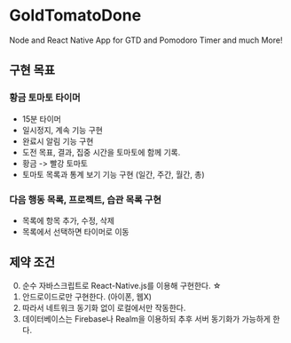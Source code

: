 # GoldTomatoDone
Node and React Native App for GTD and Pomodoro Timer and much More!

## 구현 목표
### 황금 토마토 타이머
* 15분 타이머
* 일시정지, 계속 기능 구현
* 완료시 알림 기능 구현
* 도전 목표, 결과, 집중 시간을 토마토에 함께 기록.
* 황금 -> 빨강 토마토
* 토마토 목록과 통계 보기 기능 구현 (일간, 주간, 월간, 총)

### 다음 행동 목록, 프로젝트, 습관 목록 구현
- 목록에 항목 추가, 수정, 삭제
- 목록에서 선택하면 타이머로 이동

## 제약 조건
0. 순수 자바스크립트로 React-Native.js를 이용해 구현한다. ☆
1. 안드로이드로만 구현한다. (아이폰, 웹X)
2. 따라서 네트워크 동기화 없이 로컬에서만 작동한다.
3. 데이터베이스는 Firebase나 Realm을 이용하되 추후 서버 동기화가 가능하게 한다.
